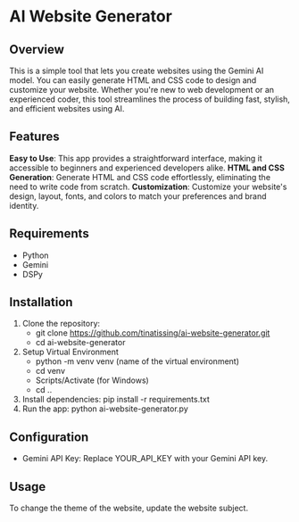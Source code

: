 # AI Website Generator

## Overview
This is a simple tool that lets you create websites using the Gemini AI model. You can easily generate HTML and CSS code to design and customize your website. Whether you're new to web development or an experienced coder, this tool streamlines the process of building fast, stylish, and efficient websites using AI.

## Features

**Easy to Use**: This app provides a straightforward interface, making it accessible to beginners and experienced developers alike.
**HTML and CSS Generation**: Generate HTML and CSS code effortlessly, eliminating the need to write code from scratch.
**Customization**: Customize your website's design, layout, fonts, and colors to match your preferences and brand identity.

## Requirements
- Python
- Gemini
- DSPy

## Installation
1. Clone the repository:
    - git clone https://github.com/tinatissing/ai-website-generator.git
    - cd ai-website-generator
2. Setup Virtual Environment
    - python -m venv venv (name of the virtual environment)
    - cd venv
    - Scripts/Activate (for Windows)
    - cd ..
3. Install dependencies:
    pip install -r requirements.txt
4. Run the app:
    python ai-website-generator.py

## Configuration
- Gemini API Key: Replace YOUR_API_KEY with your Gemini API key.

## Usage
To change the theme of the website, update the website subject.
